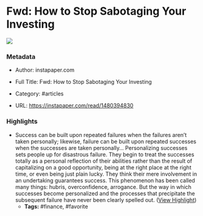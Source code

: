 # Fwd: How to Stop Sabotaging Your Investing

![](https://readwise-assets.s3.amazonaws.com/static/images/article4.6bc1851654a0.png)

### Metadata

- Author: instapaper.com
- Full Title: Fwd: How to Stop Sabotaging Your Investing
- Category: #articles


- URL: https://instapaper.com/read/1480394830

### Highlights

- Success can be built upon repeated failures when the failures aren’t taken personally; likewise, failure can be built upon repeated successes when the successes are taken personally…
  Personalizing successes sets people up for disastrous failure. They begin to treat the successes totally as a personal reflection of their abilities rather than the result of capitalizing on a good opportunity, being at the right place at the right time, or even being just plain lucky. They think their mere involvement in an undertaking guarantees success. This phenomenon has been called many things: hubris, overconfidence, arrogance. But the way in which successes become personalized and the processes that precipitate the subsequent failure have never been clearly spelled out. ([View Highlight](https://instapaper.com/read/1480394830/18684770))
    - **Tags:** #finance, #favorite
